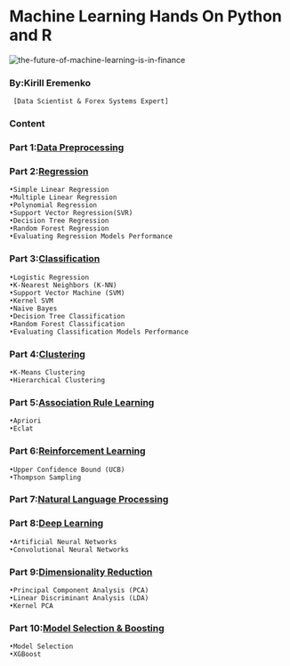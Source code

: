 # Machine Learning Hands On Python and R 

![the-future-of-machine-learning-is-in-finance](https://www.google.com/search?q=MachineLearning+image&tbm=isch&ved=2ahUKEwi6xuS4mIPqAhXGm0sFHS0ODnYQ2-cCegQIABAA&oq=MachineLearning+image&gs_lcp=CgNpbWcQA1DzL1jbSmDzS2gAcAB4AIABjAKIAdkWkgEEMi0xMpgBAKABAaoBC2d3cy13aXotaW1n&sclient=img&ei=7RTnXvqbL8a3rtoPrZy4sAc&bih=657&biw=1366&rlz=1C1CHBF_enIN880IN880#imgrc=e-E_PAWYMrJy9M)

### By:Kirill Eremenko
``` [Data Scientist & Forex Systems Expert]```
 
### Content
 
### Part 1:[Data Preprocessing](https://github.com/HarshGoel31/ML-with-Hands-on-Python-and-R/tree/master/Part%201%20-%20Data%20Preprocessing/Section%202%20--------------------%20Part%201%20-%20Data%20Preprocessing%20--------------------)
 
### Part 2:[Regression](https://github.com/HarshGoel31/ML-with-Hands-on-Python-and-R/tree/master/Part%202%20-%20Regression) 
```
•Simple Linear Regression
•Multiple Linear Regression
•Polynomial Regression
•Support Vector Regression(SVR)
•Decision Tree Regression
•Random Forest Regression
•Evaluating Regression Models Performance
```
### Part 3:[Classification](https://github.com/HarshGoel31/ML-with-Hands-on-Python-and-R/tree/master/Part%203%20-%20Classification)
```
•Logistic Regression
•K-Nearest Neighbors (K-NN)
•Support Vector Machine (SVM)
•Kernel SVM
•Naive Bayes
•Decision Tree Classification
•Random Forest Classification
•Evaluating Classification Models Performance
```
### Part 4:[Clustering](https://github.com/HarshGoel31/ML-with-Hands-on-Python-and-R/tree/master/Part%204%20-%20Clustering)
```
•K-Means Clustering
•Hierarchical Clustering
```
### Part 5:[Association Rule Learning](https://github.com/HarshGoel31/ML-with-Hands-on-Python-and-R/tree/master/Part%205%20-%20Association%20Rule%20Learning)
```
•Apriori
•Eclat
```
### Part 6:[Reinforcement Learning](https://github.com/HarshGoel31/ML-with-Hands-on-Python-and-R/tree/master/Part%206%20-%20Reinforcement%20Learning)
```
•Upper Confidence Bound (UCB)
•Thompson Sampling
```
### Part 7:[Natural Language Processing](https://github.com/HarshGoel31/ML-with-Hands-on-Python-and-R/tree/master/Part%207%20-%20Natural%20Language%20Processing)

### Part 8:[Deep Learning](https://github.com/HarshGoel31/ML-with-Hands-on-Python-and-R/tree/master/Part%208%20-%20Deep%20Learning) 
```
•Artificial Neural Networks
•Convolutional Neural Networks
```
### Part 9:[Dimensionality Reduction](https://github.com/HarshGoel31/ML-with-Hands-on-Python-and-R/tree/master/Part%209%20-%20Dimensionality%20Reduction) 
```
•Principal Component Analysis (PCA)
•Linear Discriminant Analysis (LDA)
•Kernel PCA
```
### Part 10:[Model Selection & Boosting](https://github.com/HarshGoel31/ML-with-Hands-on-Python-and-R/tree/master/Part%2010%20-%20Model%20Selection%20_%20Boosting) 
```
•Model Selection
•XGBoost
```
